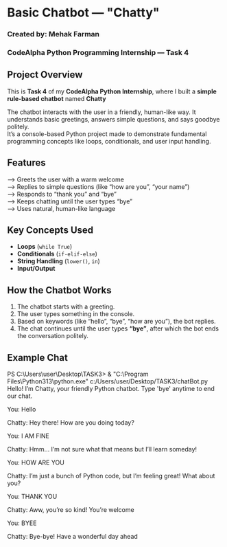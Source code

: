 #  Basic Chatbot — "Chatty"
###  Created by: Mehak Farman  
###  CodeAlpha Python Programming Internship — Task 4

##  Project Overview
This is **Task 4** of my **CodeAlpha Python Internship**, where I built a **simple rule-based chatbot** named **Chatty**  

The chatbot interacts with the user in a friendly, human-like way. It understands basic greetings, answers simple questions, and says goodbye politely.  
It’s a console-based Python project made to demonstrate fundamental programming concepts like loops, conditionals, and user input handling.

##  Features
--> Greets the user with a warm welcome  
--> Replies to simple questions (like “how are you”, “your name”)  
--> Responds to “thank you” and “bye”  
--> Keeps chatting until the user types “bye”  
--> Uses natural, human-like language  

##  Key Concepts Used
- **Loops** (`while True`)  
- **Conditionals** (`if-elif-else`)  
- **String Handling** (`lower()`, `in`)  
- **Input/Output**  

## How the Chatbot Works
1. The chatbot starts with a greeting.  
2. The user types something in the console.  
3. Based on keywords (like “hello”, “bye”, “how are you”), the bot replies.  
4. The chat continues until the user types **“bye”**, after which the bot ends the conversation politely.

##  Example Chat
PS C:\Users\user\Desktop\TASK3> & "C:\Program Files\Python313\python.exe" c:/Users/user/Desktop/TASK3/chatBot.py
Hello! I’m Chatty, your friendly Python chatbot.
Type 'bye' anytime to end our chat.

You: Hello


Chatty: Hey there!  How are you doing today?


You: I AM FINE


Chatty: Hmm... I’m not sure what that means but I’ll learn someday!


You: HOW ARE YOU


Chatty: I’m just a bunch of Python code, but I’m feeling great! What about you?


You: THANK YOU


Chatty: Aww, you’re so kind! You’re welcome 


You: BYEE


Chatty: Bye-bye! Have a wonderful day ahead 
